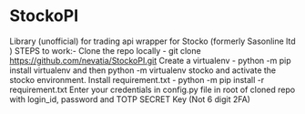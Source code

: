 # StockoPI
Library (unofficial) for trading api wrapper for Stocko (formerly Sasonline ltd )
STEPS to work:-
Clone the repo locally - git clone https://github.com/nevatia/StockoPI.git
Create a virtualenv - python -m pip install virtualenv and then python -m virtualenv stocko and activate the stocko environment.
Install requirement.txt - python -m pip install -r requirement.txt
Enter your credentials in config.py file in root of cloned repo with login_id, password and TOTP SECRET Key (Not 6 digit 2FA)
